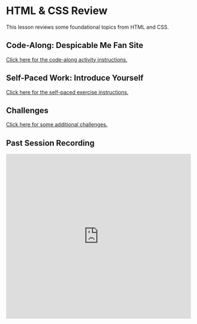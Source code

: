 # HTML & CSS Review
This lesson reviews some foundational topics from HTML and CSS.

## Code-Along: Despicable Me Fan Site
[Click here for the code-along activity instructions.](HtmlCssReviewCodeAlong.md)

## Self-Paced Work: Introduce Yourself
[Click here for the self-paced exercise instructions.](IntroduceYourself.md)

## Challenges
[Click here for some additional challenges.](Challenges.md)

## Past Session Recording
<iframe width="100%" height="450px" src="https://www.youtube.com/embed/vpvRzymjOEo" frameborder="0" allow="accelerometer; autoplay; clipboard-write; encrypted-media; gyroscope; picture-in-picture" allowfullscreen></iframe>
